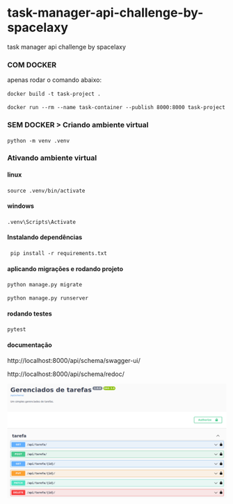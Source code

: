 # task-manager-api-challenge-by-spacelaxy
task manager api challenge by spacelaxy

### COM DOCKER
apenas rodar o comando abaixo:

`docker build -t task-project .`

`docker run --rm --name task-container --publish 8000:8000 task-project`

### SEM DOCKER > Criando ambiente virtual

``python -m venv .venv``

 ### Ativando ambiente virtual

 #### linux

``source .venv/bin/activate``

#### windows

``.venv\Scripts\Activate ``

#### Instalando dependências

`` pip install -r requirements.txt``

#### aplicando migrações e rodando projeto

``python manage.py migrate``

``python manage.py runserver``

#### rodando testes

`` pytest ``

#### documentação

http://localhost:8000/api/schema/swagger-ui/

http://localhost:8000/api/schema/redoc/

![Model](screenshoot.png)